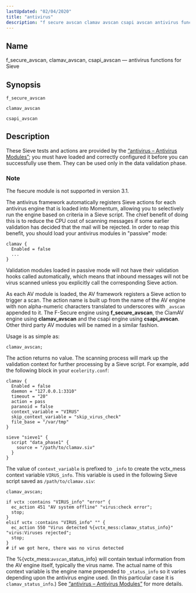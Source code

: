 ```yaml
---
lastUpdated: "02/04/2020"
title: "antivirus"
description: "f secure avscan clamav avscan csapi avscan antivirus functions for Sieve f secure avscan clamav avscan csapi avscan These Sieve tests and actions are provided by the Section 14 5 antivirus Antivirus Modules you must have loaded and correctly configured it before you can successfully use them They can be..."
---
```


<a name="sieve.ref.antivirus"></a> 
## Name

f_secure_avscan, clamav_avscan, csapi_avscan — antivirus functions for Sieve

## Synopsis

`f_secure_avscan`

`clamav_avscan`

`csapi_avscan`

<a name="idp28556448"></a> 
## Description

These Sieve tests and actions are provided by the [“antivirus – Antivirus Modules”](/momentum/3/3-reference/3-reference-modules-antivirus); you must have loaded and correctly configured it before you can successfully use them. They can be used only in the data validation phase.

### Note

The fsecure module is not supported in version 3.1.

The antivirus framework automatically registers Sieve actions for each antivirus engine that is loaded into Momentum, allowing you to selectively run the engine based on criteria in a Sieve script. The chief benefit of doing this is to reduce the CPU cost of scanning messages if some earlier validation has decided that the mail will be rejected. In order to reap this benefit, you should load your antivirus modules in "passive" mode:

```
clamav {
  Enabled = false
  ...
}
```

Validation modules loaded in passive mode will not have their validation hooks called automatically, which means that inbound messages will not be virus scanned unless you explicitly call the corresponding Sieve action.

As each AV module is loaded, the AV framework registers a Sieve action to trigger a scan. The action name is built up from the name of the AV engine with non alpha-numeric characters translated to underscores with `_avscan` appended to it. The F-Secure engine using **f_secure_avscan**, the ClamAV engine using **clamav_avscan** and the csapi engine using **csapi_avscan**. Other third party AV modules will be named in a similar fashion.

Usage is as simple as:

`clamav_avscan;`

The action returns no value. The scanning process will mark up the validation context for further processing by a Sieve script. For example, add the following block in your `ecelerity.conf`:

```
clamav {
  Enabled = false
  daemon = "127.0.0.1:3310"
  timeout = "20"
  action = pass
  paranoid = false
  context_variable = "VIRUS"
  skip_context_variable = "skip_virus_check"
  file_base = "/var/tmp"
}

sieve "sieve1" {
  script "data_phase1" {
    source = "/path/to/clamav.siv"
  }
}
```

The value of `context_variable` is prefixed to `_info` to create the vctx_mess context variable `VIRUS_info`. This variable is used in the following Sieve script saved as `/path/to/clamav.siv`:

```
clamav_avscan;

if vctx :contains "VIRUS_info" "error" {
  ec_action 451 "AV system offline" "virus:check error";
  stop;
}
elsif vctx :contains "VIRUS_info" "" {
  ec_action 550 "Virus detected %{vctx_mess:clamav_status_info}" "virus:Viruses rejected";
  stop;
}
# if we got here, there was no virus detected
```

The %{vctx_mess:*`avscan`*_status_info} will contain textual information from the AV engine itself, typically the virus name. The actual name of this context variable is the engine name prepended to `_status_info` so it varies depending upon the antivirus engine used. (In this particular case it is `clamav_status_info`.) See [“antivirus – Antivirus Modules”](/momentum/3/3-reference/3-reference-modules-antivirus) for more details.